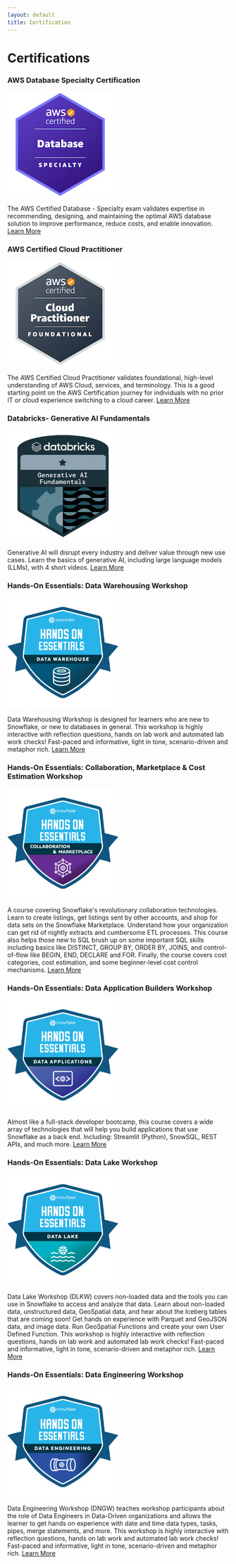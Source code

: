 ```yaml
---
layout: default
title: Certification
---
```


# Certifications

<div class="certification-container">
  
  <!-- AWS Database Specialty Certification -->
  <div class="certification-item">
    <h3>AWS Database Specialty Certification</h3>
    <a href="https://www.credly.com/badges/d1ad5b86-7471-4b4b-b930-ed1ff18fbe03/public_url" target="_blank">
      <img src="Images/aws-certified-database-specialty.png" alt="AWS Database Specialty Certification" style="max-width:50%; height:auto;">
    </a>
    <p>
      The AWS Certified Database - Specialty exam validates expertise in recommending, designing, and maintaining the optimal AWS database solution to improve performance, reduce costs, and enable innovation.
      <a href="https://aws.amazon.com/training/classroom/exam-readiness-aws-certified-database-specialty/?nc1=h_ls" target="_blank">Learn More</a>
    </p>
  </div>

  <!-- AWS Certified Cloud Practitioner -->
  <div class="certification-item">
    <h3>AWS Certified Cloud Practitioner</h3>
    <a href="https://www.credly.com/badges/db1046e1-470c-44d0-97cb-18e856c65e89/public_url" target="_blank">
      <img src="Images/aws-certified-cloud-practitioner.png" alt="AWS Certified Cloud Practitioner" style="max-width:50%; height:auto;">
    </a>
    <p>
      The AWS Certified Cloud Practitioner validates foundational, high-level understanding of AWS Cloud, services, and terminology. This is a good starting point on the AWS Certification journey for individuals with no prior IT or cloud experience switching to a cloud career.
       <a href="https://aws.amazon.com/certification/certified-cloud-practitioner/" target="_blank">Learn More</a>
    </p>
  </div>

  <!-- Databricks- Generative AI Fundamentals -->
  <div class="certification-item">
    <h3>Databricks- Generative AI Fundamentals</h3>
    <a href="https://credentials.databricks.com/256514da-65fa-4c8e-8622-563cf381f079#acc.nNeMrPYF" target="_blank">
      <img src="Images/Databricks-AI.png" alt="Databricks- Generative AI Fundamentals" style="max-width:50%; height:auto;">
    </a>
    <p>
       Generative AI will disrupt every industry and deliver value through new use cases. Learn the basics of generative AI, including large language models (LLMs), with 4 short videos. 
       <a href="https://www.databricks.com/learn/training/generative-ai-fundamentals-accreditation#data-video" target="_blank">Learn More</a>
    </p>
  </div>
  
   <!-- Hands-On Essentials: Data Warehousing Workshop -->
  <div class="certification-item">
    <h3>Hands-On Essentials: Data Warehousing Workshop</h3>
    <a href="https://achieve.snowflake.com/b9285e15-7c98-41ad-84fb-1366edba826e#acc.n4o9Zcmk" target="_blank">
      <img src="Images/Snowflake-DataWarehouse.png" alt="Hands-On Essentials: Data Warehousing Workshop" style="max-width:50%; height:auto;">
    </a>
    <p>
    Data Warehousing Workshop is designed for learners who are new to Snowflake, or new to databases in general. This workshop is highly interactive with reflection questions, hands on lab work and automated lab work checks! Fast-paced and informative, light in tone, scenario-driven and metaphor rich.
      <a href="https://learn.snowflake.com/en/courses/uni-essdww101/" target="_blank">
        Learn More
      </a>
    </p>
  </div>

   <!-- Hands-On Essentials: Collaboration, Marketplace & Cost Estimation Workshop -->
  <div class="certification-item">
    <h3>Hands-On Essentials: Collaboration, Marketplace & Cost Estimation Workshop</h3>
    <a href="https://achieve.snowflake.com/8e9d34bc-1092-406c-8ed0-59c31bc025e3#acc.BZeIWGwy" target="_blank">
      <img src="Images/Snowflake-Collaboration&Marketplace.png" alt="Hands-On Essentials: Collaboration, Marketplace & Cost Estimation Workshop" style="max-width:50%; height:auto;">
    </a>
    <p>
    A course covering Snowflake's revolutionary collaboration technologies. Learn to create listings, get listings sent by other accounts, and shop for data sets on the Snowflake Marketplace. Understand how your organization can get rid of nightly extracts and cumbersome ETL processes. This course also helps those new to SQL brush up on some important SQL skills including basics like DISTINCT, GROUP BY, ORDER BY, JOINS, and control-of-flow like BEGIN, END, DECLARE and FOR. Finally, the course covers cost categories, cost estimation, and some beginner-level cost control mechanisms.
      <a href="https://learn.snowflake.com/en/courses/uni-ess-cmcw/" target="_blank">
        Learn More
      </a>
    </p>
  </div>
   <!-- Hands-On Essentials: Data Application Builders Workshop -->
  <div class="certification-item">
    <h3>Hands-On Essentials: Data Application Builders Workshop</h3>
    <a href="https://achieve.snowflake.com/4c8e0a74-fcb1-45da-b8c8-7d5a95139885#acc.XtByKcGZ" target="_blank">
      <img src="Images/Snowflake-DataApplication.png" alt="Hands-On Essentials: Data Application Builders Workshop" style="max-width:50%; height:auto;">
    </a>
    <p>
    Almost like a full-stack developer bootcamp, this course covers a wide array of technologies that will help you build applications that use Snowflake as a back end. Including: Streamlit (Python), SnowSQL, REST APIs, and much more.
      <a href="https://learn.snowflake.com/en/courses/uni-ess-dabw/" target="_blank">
        Learn More
      </a>
    </p>
  </div>

</div>

  <!-- Hands-On Essentials: Data Lake Workshop -->
  <div class="certification-item">
    <h3>Hands-On Essentials: Data Lake Workshop</h3>
    <a href="https://achieve.snowflake.com/49c783f3-97e5-4178-b727-3a2344cdbae2#acc.5pyd8YjA" target="_blank">
      <img src="Images/Snowflake-Datalake.png" alt="Hands-On Essentials: Data Lake Workshop" style="max-width:50%; height:auto;">
    </a>
    <p>
   Data Lake Workshop (DLKW) covers non-loaded data and the tools you can use in Snowflake to access and analyze that data. Learn about non-loaded data, unstructured data, GeoSpatial data, and hear about the Iceberg tables that are coming soon! Get hands on experience with Parquet and GeoJSON data, and image data. Run GeoSpatial Functions and create your own User Defined Function. This workshop is highly interactive with reflection questions, hands on lab work and automated lab work checks! Fast-paced and informative, light in tone, scenario-driven and metaphor rich.
      <a href="https://learn.snowflake.com/en/courses/uni-ess-dlkw/" target="_blank">
        Learn More
      </a>
    </p>
  </div>
  <!-- Hands-On Essentials: Data Engineering Workshop -->
  <div class="certification-item">
    <h3>Hands-On Essentials: Data Engineering Workshop</h3>
    <a href="https://achieve.snowflake.com/e7233311-d873-49f3-91d1-dca7cb15da0c#acc.D3e8mhny" target="_blank">
      <img src="Images/Snowflake-DataEngineering.png" alt="Hands-On Essentials: Data Engineering Workshop" style="max-width:50%; height:auto;">
    </a>
    <p>
   Data Engineering Workshop (DNGW) teaches workshop participants about the role of Data Engineers in Data-Driven organizations and allows the learner to get hands on experience with date and time data types, tasks, pipes, merge statements, and more. This workshop is highly interactive with reflection questions, hands on lab work and automated lab work checks! Fast-paced and informative, light in tone, scenario-driven and metaphor rich.
      <a href="https://learn.snowflake.com/en/courses/uni-ess-dngw/" target="_blank">
        Learn More
      </a>
    </p>
  </div>
